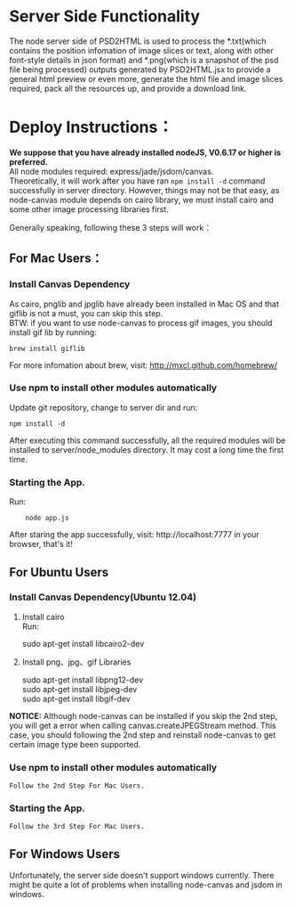 
# Server Side Functionality
The node server side of PSD2HTML is used to process the *.txt(which contains the position infomation of image slices or text, along with other font-style details in json format) and *.png(which is a snapshot of the psd file being processed) outputs generated by PSD2HTML.jsx to provide a general html preview or even more, generate the html file and image slices required, pack all the resources up, and provide a download link.

# Deploy Instructions：
**We suppose that you have already installed nodeJS, V0.6.17 or higher is preferred.**<br/>
All node modules required: express/jade/jsdom/canvas. <br/>
Theoretically, it will work after you have ran `npm install -d` command successfully in server directory. However, things may not be that easy, as node-canvas module depends on cairo library, we must install cairo and some other image processing libraries first.<br/>

Generally speaking, following these 3 steps will work：

## For Mac Users：
### Install Canvas Dependency
As cairo, pnglib and jpglib have already been installed in Mac OS and that giflib is not a must, you can skip this step.<br/>
BTW: if you want to use node-canvas to process gif images, you should install gif lib by running:

    brew install giflib

For more infomation about brew, visit: http://mxcl.github.com/homebrew/

### Use npm to install other modules automatically
Update git repository, change to server dir and run:

    npm install -d

After executing this command successfully, all the required modules will be installed to server/node_modules directory. It may cost a long time the first time.

### Starting the App.
Run:<br/>

		node app.js

After staring the app successfully, visit: http://localhost:7777 in your browser, that's it!

## For Ubuntu Users
### Install Canvas Dependency(Ubuntu 12.04)
1. Install cairo<br/>
Run:<br/>

	sudo apt-get install libcairo2-dev

2. Install png、jpg、gif Libraries

    sudo apt-get install libpng12-dev<br/>
    sudo apt-get install libjpeg-dev<br/>
    sudo apt-get install libgif-dev

**NOTICE:** Although node-canvas can be installed if you skip the 2nd step, you will get a error when calling canvas.createJPEGStream method. This case, you should following the 2nd step and reinstall node-canvas to get certain image type been supported.

### Use npm to install other modules automatically
    Follow the 2nd Step For Mac Users.

### Starting the App.
    Follow the 3rd Step For Mac Users.

## For Windows Users
Unfortunately, the server side doesn't support windows currently. There might be quite a lot of problems when installing node-canvas and jsdom in windows.
